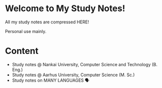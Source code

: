 # Welcome to My Study Notes!

All my study notes are compressed HERE!

Personal use mainly.

# Content

- Study notes @ Nankai University, Computer Science and Technology \(B. Eng.\)
- Study notes @ Aarhus University, Computer Science \(M. Sc.\)
- Study notes on MANY LANGUAGES 🗣️